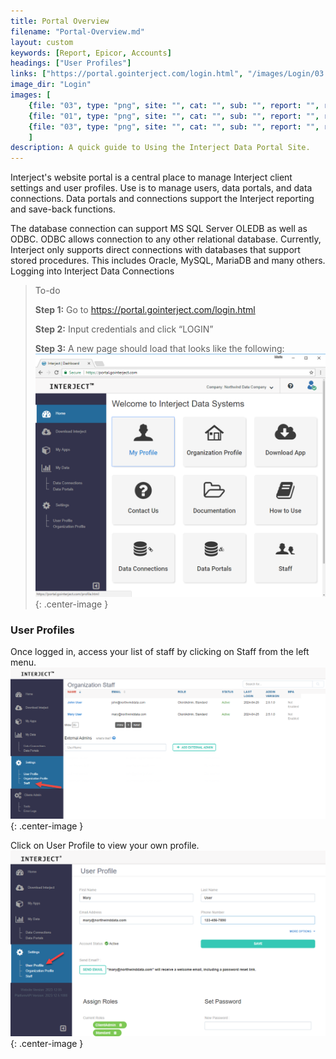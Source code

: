 ```yaml
---
title: Portal Overview
filename: "Portal-Overview.md"
layout: custom
keywords: [Report, Epicor, Accounts]
headings: ["User Profiles"]
links: ["https://portal.gointerject.com/login.html", "/images/Login/03.png", "/images/UserProfile/01.png", "/images/UserProfile/03.png"]
image_dir: "Login"
images: [
	{file: "03", type: "png", site: "", cat: "", sub: "", report: "", ribbon: "", config: ""}, 
	{file: "01", type: "png", site: "", cat: "", sub: "", report: "", ribbon: "", config: ""}, 
	{file: "03", type: "png", site: "", cat: "", sub: "", report: "", ribbon: "", config: ""}
	]
description: A quick guide to Using the Interject Data Portal Site.
---
```


Interject's website portal is a central place to manage Interject client settings and user profiles. Use is to manage users, data portals, and data connections. Data portals and connections support the Interject reporting and save-back functions.

The database connection can support MS SQL Server OLEDB as well as ODBC. ODBC allows connection to any other relational database. Currently, Interject only supports direct connections with databases that support stored procedures. This includes Oracle, MySQL, MariaDB and many others.
Logging into Interject Data Connections

> To-do
>
> **Step 1:** Go to https://portal.gointerject.com/login.html
>
> **Step 2:** Input credentials and click “LOGIN”
>
> **Step 3:** A new page should load that looks like the following:
> ![Interject Portal Site](/images/Login/03.png){: .center-image }

### User Profiles
Once logged in, access your list of staff by clicking on Staff from the left menu.
![Portal site User List](/images/UserProfile/01.png){: .center-image }

Click on User Profile to view your own profile.
![User profile button](/images/UserProfile/03.png){: .center-image }
